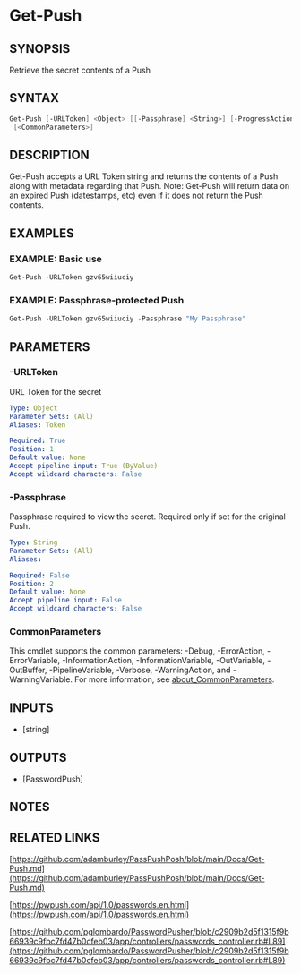 # Get-Push

## SYNOPSIS
Retrieve the secret contents of a Push

## SYNTAX

```powershell
Get-Push [-URLToken] <Object> [[-Passphrase] <String>] [-ProgressAction <ActionPreference>]
 [<CommonParameters>]
```

## DESCRIPTION
Get-Push accepts a URL Token string and returns the contents of a Push along with
metadata regarding that Push.
Note: Get-Push will return data on an expired
Push (datestamps, etc) even if it does not return the Push contents.

## EXAMPLES

### EXAMPLE: Basic use
```powershell
Get-Push -URLToken gzv65wiiuciy
```

### EXAMPLE: Passphrase-protected Push
```powershell
Get-Push -URLToken gzv65wiiuciy -Passphrase "My Passphrase"
```

## PARAMETERS

### -URLToken
URL Token for the secret

```yaml
Type: Object
Parameter Sets: (All)
Aliases: Token

Required: True
Position: 1
Default value: None
Accept pipeline input: True (ByValue)
Accept wildcard characters: False
```

### -Passphrase
Passphrase required to view the secret. Required only if set for the original
Push.

```yaml
Type: String
Parameter Sets: (All)
Aliases:

Required: False
Position: 2
Default value: None
Accept pipeline input: False
Accept wildcard characters: False
```

### CommonParameters
This cmdlet supports the common parameters: -Debug, -ErrorAction, -ErrorVariable, -InformationAction, -InformationVariable, -OutVariable, -OutBuffer, -PipelineVariable, -Verbose, -WarningAction, and -WarningVariable. For more information, see [about_CommonParameters](http://go.microsoft.com/fwlink/?LinkID=113216).

## INPUTS

- [string]

## OUTPUTS

- [PasswordPush]

## NOTES

## RELATED LINKS

[https://github.com/adamburley/PassPushPosh/blob/main/Docs/Get-Push.md](https://github.com/adamburley/PassPushPosh/blob/main/Docs/Get-Push.md)

[https://pwpush.com/api/1.0/passwords.en.html](https://pwpush.com/api/1.0/passwords.en.html)

[https://github.com/pglombardo/PasswordPusher/blob/c2909b2d5f1315f9b66939c9fbc7fd47b0cfeb03/app/controllers/passwords_controller.rb#L89](https://github.com/pglombardo/PasswordPusher/blob/c2909b2d5f1315f9b66939c9fbc7fd47b0cfeb03/app/controllers/passwords_controller.rb#L89)